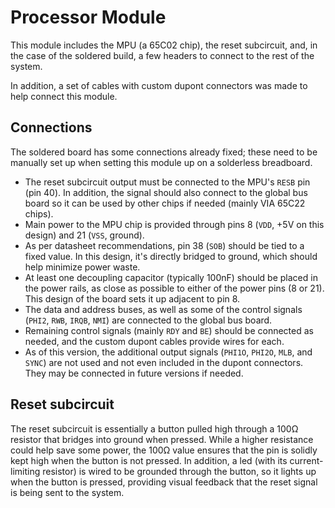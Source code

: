 # Processor Module

This module includes the MPU (a 65C02 chip), the reset subcircuit, and, in the case of the soldered build, a few headers to connect to the rest of the system.

In addition, a set of cables with custom dupont connectors was made to help connect this module.

## Connections

The soldered board has some connections already fixed; these need to be manually set up when setting this module up on a solderless breadboard.

- The reset subcircuit output must be connected to the MPU's `RESB` pin (pin 40). In addition, the signal should also connect to the global bus board so it can be used by other chips if needed (mainly VIA 65C22 chips).
- Main power to the MPU chip is provided through pins 8 (`VDD`, +5V on this design) and 21 (`VSS`, ground).
- As per datasheet recommendations, pin 38 (`SOB`) should be tied to a fixed value. In this design, it's directly bridged to ground, which should help minimize power waste.
- At least one decoupling capacitor (typically 100nF) should be placed in the power rails, as close as possible to either of the power pins (8 or 21). This design of the board sets it up adjacent to pin 8.
- The data and address buses, as well as some of the control signals (`PHI2`, `RWB`, `IRQB`, `NMI`) are connected to the global bus board.
- Remaining control signals (mainly `RDY` and `BE`) should be connected as needed, and the custom dupont cables provide wires for each.
- As of this version, the additional output signals (`PHI1O`, `PHI2O`, `MLB`, and `SYNC`) are not used and not even included in the dupont connectors. They may be connected in future versions if needed.

## Reset subcircuit

The reset subcircuit is essentially a button pulled high through a 100Ω resistor that bridges into ground when pressed. While a higher resistance could help save some power, the 100Ω value ensures that the pin is solidly kept high when the button is not pressed. In addition, a led (with its current-limiting resistor) is wired to be grounded through the button, so it lights up when the button is pressed, providing visual feedback that the reset signal is being sent to the system.